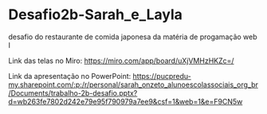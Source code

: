 # Desafio2b-Sarah_e_Layla
desafio do restaurante de comida japonesa da matéria de progamação web I


Link das telas no Miro:
https://miro.com/app/board/uXjVMHzHKZc=/

Link da apresentação no PowerPoint:
https://pucpredu-my.sharepoint.com/:p:/r/personal/sarah_onzeto_alunoescolassociais_org_br/Documents/trabalho-2b-desafio.pptx?d=wb263fe7802d242e79e95f790979a7ee9&csf=1&web=1&e=F9CN5w
